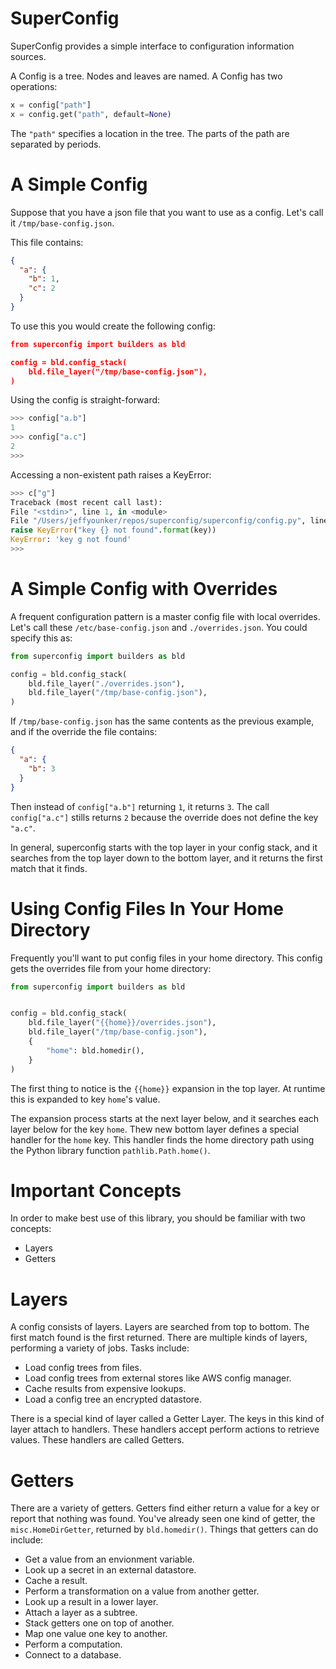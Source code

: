 
SuperConfig
=

SuperConfig provides a simple interface to configuration information sources.

A Config is a tree. Nodes and leaves are named. A Config has two operations:

```python
x = config["path"]
x = config.get("path", default=None)
```

The `"path"` specifies a location in the tree. The parts of the path are
separated by periods.


A Simple Config
==

Suppose that you have a json file that you want to use as a config. Let's call
it `/tmp/base-config.json`.

This file contains:
```json
{
  "a": {
    "b": 1,
    "c": 2
  }
}
```

To use this you would create the following config:


```json
from superconfig import builders as bld

config = bld.config_stack(
    bld.file_layer("/tmp/base-config.json"), 
)
```

Using the config is straight-forward:

```python
>>> config["a.b"]
1
>>> config["a.c"]
2
>>>
```

Accessing a non-existent path raises a KeyError:

```python
>>> c["g"]
Traceback (most recent call last):
File "<stdin>", line 1, in <module>
File "/Users/jeffyounker/repos/superconfig/superconfig/config.py", line 126, in __getitem__
raise KeyError("key {} not found".format(key))
KeyError: 'key g not found'
>>>
```

A Simple Config with Overrides
==
A frequent configuration pattern is a master config file with local overrides. Let's call
these `/etc/base-config.json` and `./overrides.json`. You could specify this as:

```python
from superconfig import builders as bld

config = bld.config_stack(
    bld.file_layer("./overrides.json"),
    bld.file_layer("/tmp/base-config.json"), 
)
```
If `/tmp/base-config.json` has the same contents as the previous example, and if the
override the file contains:

```json
{
  "a": {
    "b": 3
  }
}
```

Then instead of `config["a.b"]` returning `1`, it returns `3`. The call `config["a.c"]`
stills returns `2` because the override does not define the key `"a.c"`.

In general, superconfig starts with the top layer in your config stack, and it searches
from the top layer down to the bottom layer, and it returns the first match that it finds.

Using Config Files In Your Home Directory
==
Frequently you'll want to put config files in your home directory. This config gets the
overrides file from your home directory:

```python
from superconfig import builders as bld


config = bld.config_stack(
    bld.file_layer("{{home}}/overrides.json"),
    bld.file_layer("/tmp/base-config.json"),
    {
        "home": bld.homedir(),
    }
)

```

The first thing to notice is the `{{home}}` expansion in the top layer. At runtime
this is expanded to key `home`'s value.

The expansion process starts at the next layer below, and it searches each layer below
for the key `home`. Thew new bottom layer defines a special handler for the `home` key.
This handler finds the home directory path using the Python library function
`pathlib.Path.home()`.

Important Concepts
==

In order to make best use of this library, you should be familiar with two concepts:

 * Layers
 * Getters

Layers
==
A config consists of layers. Layers are searched from top to bottom. The first
match found is the first returned.  There are multiple kinds of layers, performing
a variety of jobs. Tasks include:

* Load config trees from files.
* Load config trees from external stores like AWS config manager.
* Cache results from expensive lookups.
* Load a config tree an encrypted datastore.

There is a special kind of layer called a Getter Layer. The keys in this kind of
layer attach to handlers. These handlers accept perform actions to retrieve
values. These handlers are called Getters.

Getters
==

There are a variety of getters. Getters find either return a value for a key or report
that nothing was found. You've already seen one kind of getter, the `misc.HomeDirGetter`,
returned by `bld.homedir()`. Things that getters can do include:

* Get a value from an envionment variable.
* Look up a secret in an external datastore.
* Cache a result.
* Perform a transformation on a value from another getter.
* Look up a result in a lower layer.
* Attach a layer as a subtree.
* Stack getters one on top of another.
* Map one value one key to another.
* Perform a computation.
* Connect to a database.


